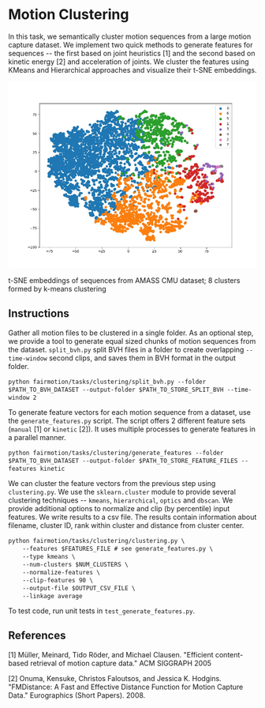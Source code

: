 # Motion Clustering

In this task, we semantically cluster motion sequences from a large motion capture dataset. We implement two quick methods to generate features for sequences -- the first based on joint heuristics [1] and the second based on kinetic energy [2] and acceleration of joints. We cluster the features using KMeans and Hierarchical approaches and visualize their t-SNE embeddings.

<img src="fairmotion/tasks/clustering/tsne-pca-k-8.jpg" width="600">

t-SNE embeddings of sequences from AMASS CMU dataset; 8 clusters formed by k-means clustering

## Instructions

Gather all motion files to be clustered in a single folder. As an optional step, we provide a tool to generate equal sized chunks of motion sequences from the dataset. `split_bvh.py` split BVH files in a folder to create overlapping `--time-window` second clips, and saves them in BVH format in the output folder.
```
python fairmotion/tasks/clustering/split_bvh.py --folder $PATH_TO_BVH_DATASET --output-folder $PATH_TO_STORE_SPLIT_BVH --time-window 2
```
To generate feature vectors for each motion sequence from a dataset, use the `generate_features.py` script. The script offers 2 different feature sets (`manual` [1] or `kinetic` [2]). It uses multiple processes to generate features in a parallel manner.
```
python fairmotion/tasks/clustering/generate_features --folder $PATH_TO_BVH_DATASET --output-folder $PATH_TO_STORE_FEATURE_FILES --features kinetic
```
We can cluster the feature vectors from the previous step using `clustering.py`. We use the `sklearn.cluster` module to provide several clustering techniques -- `kmeans`, `hierarchical`, `optics` and `dbscan`. We provide additional options to normalize and clip (by percentile) input features. We write results to a csv file. The results contain information about filename, cluster ID, rank within cluster and distance from cluster center.
```
python fairmotion/tasks/clustering/clustering.py \
    --features $FEATURES_FILE # see generate_features.py \
    --type kmeans \
    --num-clusters $NUM_CLUSTERS \
    --normalize-features \
    --clip-features 90 \
    --output-file $OUTPUT_CSV_FILE \
    --linkage average
```

To test code, run unit tests in `test_generate_features.py`.

## References
[1] Müller, Meinard, Tido Röder, and Michael Clausen. "Efficient content-based retrieval of motion capture data." ACM SIGGRAPH 2005

[2] Onuma, Kensuke, Christos Faloutsos, and Jessica K. Hodgins. "FMDistance: A Fast and Effective Distance Function for Motion Capture Data." Eurographics (Short Papers). 2008.
